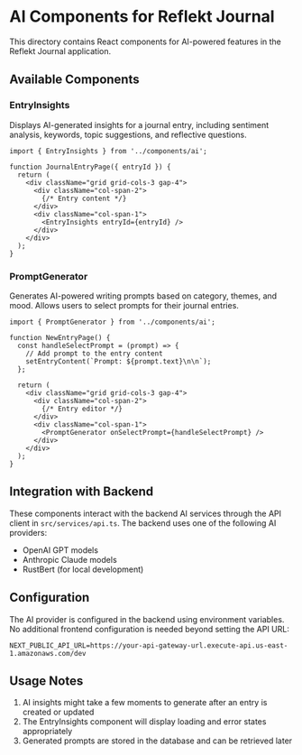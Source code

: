 # AI Components for Reflekt Journal

This directory contains React components for AI-powered features in the Reflekt Journal application.

## Available Components

### EntryInsights

Displays AI-generated insights for a journal entry, including sentiment analysis, keywords, topic suggestions, and reflective questions.

```tsx
import { EntryInsights } from '../components/ai';

function JournalEntryPage({ entryId }) {
  return (
    <div className="grid grid-cols-3 gap-4">
      <div className="col-span-2">
        {/* Entry content */}
      </div>
      <div className="col-span-1">
        <EntryInsights entryId={entryId} />
      </div>
    </div>
  );
}
```

### PromptGenerator

Generates AI-powered writing prompts based on category, themes, and mood. Allows users to select prompts for their journal entries.

```tsx
import { PromptGenerator } from '../components/ai';

function NewEntryPage() {
  const handleSelectPrompt = (prompt) => {
    // Add prompt to the entry content
    setEntryContent(`Prompt: ${prompt.text}\n\n`);
  };

  return (
    <div className="grid grid-cols-3 gap-4">
      <div className="col-span-2">
        {/* Entry editor */}
      </div>
      <div className="col-span-1">
        <PromptGenerator onSelectPrompt={handleSelectPrompt} />
      </div>
    </div>
  );
}
```

## Integration with Backend

These components interact with the backend AI services through the API client in `src/services/api.ts`. The backend uses one of the following AI providers:

- OpenAI GPT models
- Anthropic Claude models
- RustBert (for local development)

## Configuration

The AI provider is configured in the backend using environment variables. No additional frontend configuration is needed beyond setting the API URL:

```
NEXT_PUBLIC_API_URL=https://your-api-gateway-url.execute-api.us-east-1.amazonaws.com/dev
```

## Usage Notes

1. AI insights might take a few moments to generate after an entry is created or updated
2. The EntryInsights component will display loading and error states appropriately
3. Generated prompts are stored in the database and can be retrieved later 